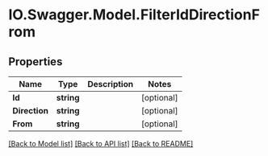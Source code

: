 # IO.Swagger.Model.FilterIdDirectionFrom
## Properties

Name | Type | Description | Notes
------------ | ------------- | ------------- | -------------
**Id** | **string** |  | [optional] 
**Direction** | **string** |  | [optional] 
**From** | **string** |  | [optional] 

[[Back to Model list]](../README.md#documentation-for-models) [[Back to API list]](../README.md#documentation-for-api-endpoints) [[Back to README]](../README.md)

